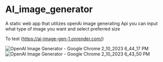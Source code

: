 # AI_image_generator

 A static web app that utilizes openAi image generating Api 
 you can input what type of image you want and select preferred size

 To test
(https://ai-image-gen-1.onrender.com/)


![OpenAI Image Generator - Google Chrome 2_10_2023 6_44_17 PM](https://user-images.githubusercontent.com/33720231/218162691-d65daa57-1bc7-4d67-848b-f60970d5eef4.png)
![OpenAI Image Generator - Google Chrome 2_10_2023 6_43_50 PM](https://user-images.githubusercontent.com/33720231/218162701-2067a316-d71d-4f5a-b32b-5f875b277f8a.png)
